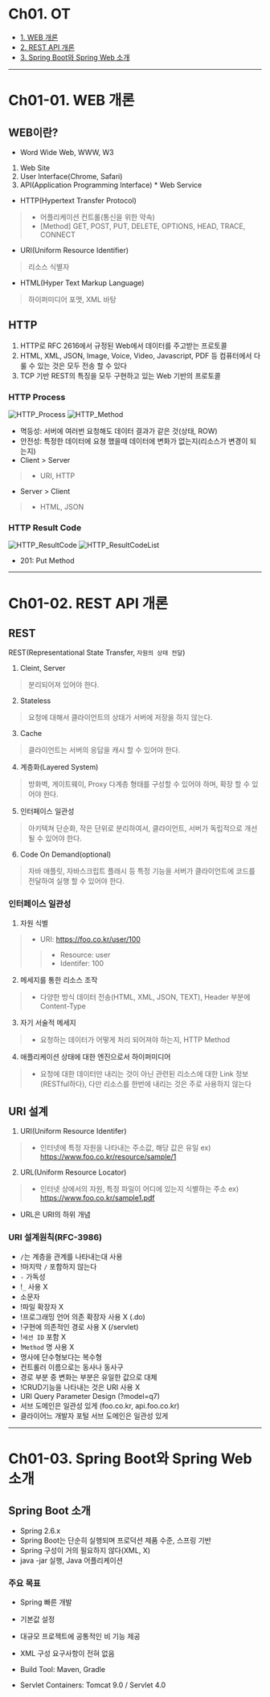 # Ch01. OT
- [1. WEB 개론](#ch01-01-web-개론)
- [2. REST API 개론](#ch01-02-rest-api-개론)
- [3. Spring Boot와 Spring Web 소개](#ch01-03-spring-boot와-spring-web-소개)


--------------------------------------------------------------------------------------------------------------------------------
# Ch01-01. WEB 개론
## WEB이란?
- Word Wide Web, WWW, W3
1. Web Site
2. User Interface(Chrome, Safari)
3. API(Application Programming Interface) * Web Service

- HTTP(Hypertext Transfer Protocol)
> - 어플리케이션 컨트롤(통신을 위한 약속)
> - [Method] GET, POST, PUT, DELETE, OPTIONS, HEAD, TRACE, CONNECT
- URI(Uniform Resource Identifier)
> 리소스 식별자
- HTML(Hyper Text Markup Language)
> 하이퍼미디어 포맷, XML 바탕

## HTTP
1. HTTP로 RFC 2616에서 규정된 Web에서 데이터를 주고받는 프로토콜
2. HTML, XML, JSON, Image, Voice, Video, Javascript, PDF 등 컴퓨터에서 다룰 수 있는 것은 모두 전송 할 수 있다
3. TCP 기반 REST의 특징을 모두 구현하고 있는 Web 기반의 프로토콜

### HTTP Process
![HTTP_Process](./image/HTTP_Process.png)
![HTTP_Method](./image/METHOD.png)
- 멱등성: 서버에 여러번 요청해도 데이터 결과가 같은 것(상태, ROW)
- 안전성: 특정한 데이터에 요쳥 했을때 데이터에 변화가 없는지(리소스가 변경이 되는지)
- Client > Server
> - URI, HTTP
- Server > Client
> - HTML, JSON

### HTTP Result Code
![HTTP_ResultCode](./image/HTTP_ResultCode.png)
![HTTP_ResultCodeList](./image/HTTP_ResultCodeDetail.png)
- 201: Put Method


--------------------------------------------------------------------------------------------------------------------------------
# Ch01-02. REST API 개론
## REST
REST(Representational State Transfer, `자원의 상태 전달`)
1. Cleint, Server
> 분리되어져 있어야 한다.
2. Stateless
> 요청에 대해서 클라이언트의 상태가 서버에 저장을 하지 않는다.
3. Cache
> 클라이언트는 서버의 응답을 캐시 할 수 있어야 한다.
4. 계층화(Layered System)
> 방화벽, 게이트웨이, Proxy 다계층 형태를 구성할 수 있어야 하며, 확장 할 수 있어야 한다.
5. 인터페이스 일관성
> 아키텍쳐 단순화, 작은 단위로 분리하여서, 클라이언트, 서버가 독립적으로 개선될 수 있어야 한다.
6. Code On Demand(optional)
> 자바 애플릿, 자바스크립트 플래시 등 특정 기능을 서버가 클라이언트에 코드를 전달하여 실행 할 수 있어야 한다.

### 인터페이스 일관성
1. 자원 식별
> - URI: https://foo.co.kr/user/100
> > - Resource: user
> > - Identifer: 100
2. 메세지를 통한 리소스 조작
> - 다양한 방식 데이터 전송(HTML, XML, JSON, TEXT), Header 부분에 Content-Type
3. 자기 서술적 메세지
> - 요청하는 데이터가 어떻게 처리 되어져야 하는지, HTTP Method
4. 애플리케이션 상태에 대한 엔진으로서 하이퍼미디어
> - 요청에 대한 데이터만 내리는 것이 아닌 관련된 리소스에 대한 Link 정보(RESTful하다), 다만 리소스를 한번에 내리는 것은 주로 사용하지 않는다

## URI 설계
1. URI(Uniform Resource Identifer)
> - 인터넷에 특정 자원을 나타내는 주소값, 해당 값은 유일
ex) https://www.foo.co.kr/resource/sample/1
2. URL(Uniform Resource Locator)
> - 인터넷 상에서의 자원, 특정 파일이 어디에 있는지 식별하는 주소
ex) https://www.foo.co.kr/sample1.pdf
- URL은 URI의 하위 개념
### URI 설계원칙(RFC-3986)
- `/`는 계층을 관계를 나타내는대 사용
- !마지막 `/` 포함하지 않는다
- `-` 가독성
- !`_` 사용 X
- 소문자
- !파일 확장자 X
- !프로그래밍 언어 의존 확장자 사용 X (.do)
- !구현에 의존적인 경로 사용 X (/servlet)
- !`세션 ID` 포함 X
- !`Method` 명 사용 X
- 명사에 단수형보다는 복수형
- 컨트롤러 이름으로는 동사나 동사구
- 경로 부분 중 변화는 부분은 유일한 값으로 대체
- !CRUD기능을 나타내는 것은 URI 사용 X
- URI Query Parameter Design (?model=q7)
- 서브 도메인은 일관성 있게 (foo.co.kr, api.foo.co.kr)
- 클라이어느 개발자 포털 서브 도메인은 일관성 있게



--------------------------------------------------------------------------------------------------------------------------------
# Ch01-03. Spring Boot와 Spring Web 소개
## Spring Boot 소개
- Spring 2.6.x
- Spring Boot는 단순히 실행되며 프로덕션 제품 수준, 스프링 기반
- Spring 구성이 거의 필요하지 않다(XML, X)
- java -jar 실행, Java 어플리케이션
### 주요 목표
- Spring 빠른 개발
- 기본값 설정
- 대규모 프로젝트에 공통적인 비 기능 제공
- XML 구성 요구사항이 전혀 없음

- Build Tool: Maven, Gradle
- Servlet Containers: Tomcat 9.0 / Servlet 4.0
